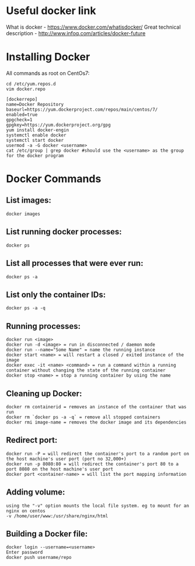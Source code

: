 # Useful docker link

What is docker - https://www.docker.com/whatisdocker/
Great technical description - http://www.infoq.com/articles/docker-future

# Installing Docker

All commands as root on CentOs7:

```
cd /etc/yum.repos.d
vim docker.repo

[dockerrepo]
name=Docker Repository
baseurl=https://yum.dockerproject.com/repos/main/centos/7/
enabled=true
gpgcheck=1
gpgkey=https://yum.dockerproject.org/gpg
yum install docker-engin
systemctl enable docker
systemctl start docker
usermod -a -G docker <username>
cat /etc/group | grep docker #should use the <username> as the group for the docker program
```

# Docker Commands

## List images:

```
docker images
```

## List running docker processes:

```
docker ps
```

## List all processes that were ever run:

```
docker ps -a
```

## List only the container IDs:

```
docker ps -a -q
```

## Running processes:

```
docker run <image>
docker run -d <image> = run in disconnected / daemon mode
docker run --name="Some Name" = name the running instance
docker start <name> = will restart a closed / exited instance of the image
docker exec -it <name> <command> = run a command within a running container without changing the state of the running container
docker stop <name> = stop a running container by using the name
```

## Cleaning up Docker:

```
docker rm containerid = removes an instance of the container that was run
docker rm `docker ps -a -q` = remove all stopped containers
docker rmi image-name = removes the docker image and its dependencies
```

## Redirect port:

```
docker run -P = will redirect the container's port to a random port on the host machine's user port (port no 32,000+)
docker run -p 8080:80 = will redirect the container's port 80 to a port 8080 on the host machine's user port 
docker port <container-name> = will list the port mapping information
```

## Adding volume:

```
using the "-v" option mounts the local file system. eg to mount for an nginx on centos
-v /home/user/www:/usr/share/nginx/html
```

## Building a Docker file:

```
docker login --username=<username>
Enter password
docker push username/repo
```
